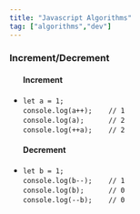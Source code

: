 ```yaml
---
title: "Javascript Algorithms"
tag: ["algorithms","dev"]
---
```


### Increment/Decrement

<div class="card" id="increment-decrement">
    <ul>
        <h4>Increment</h4>
            <li class="nobullet">
                <code>let a = 1;</code>
                <br>
                <code>console.log(a++); &ensp;&ensp; // 1</code>
                <br>
                <code>console.log(a); &ensp;&ensp;&ensp;&ensp; // 2</code>
                <br>
                <code>console.log(++a); &ensp;&ensp; // 2</code>
            </li>
        <h4>Decrement</h4>
            <li class="nobullet">
                <code>let b = 1;</code>
                <br>
                <code>console.log(b--); &ensp;&ensp; // 1</code>
                <br>
                <code>console.log(b); &ensp;&ensp;&ensp;&ensp; // 0</code>
                <br>
                <code>console.log(--b); &ensp;&ensp; // 0</code>
            </li>
        <!-- <section>Removes new lines at the end of <code>gets</code></section> -->
    </ul>
</div>

<!-- <div class="console-output"></div> -->